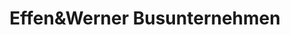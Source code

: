 ---
title: "Effen&Werner Busunternehmen"
url: /mechernich/effenundwerner-busunternehmen/
shop: Reisebüro
---
